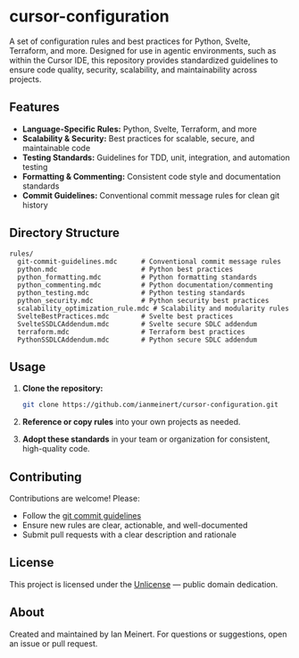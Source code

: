 # cursor-configuration

A set of configuration rules and best practices for Python, Svelte, Terraform, and more. Designed for use in agentic environments, such as within the Cursor IDE, this repository provides standardized guidelines to ensure code quality, security, scalability, and maintainability across projects.

## Features

- **Language-Specific Rules:** Python, Svelte, Terraform, and more
- **Scalability & Security:** Best practices for scalable, secure, and maintainable code
- **Testing Standards:** Guidelines for TDD, unit, integration, and automation testing
- **Formatting & Commenting:** Consistent code style and documentation standards
- **Commit Guidelines:** Conventional commit message rules for clean git history

## Directory Structure

```
rules/
  git-commit-guidelines.mdc      # Conventional commit message rules
  python.mdc                     # Python best practices
  python_formatting.mdc          # Python formatting standards
  python_commenting.mdc          # Python documentation/commenting
  python_testing.mdc             # Python testing standards
  python_security.mdc            # Python security best practices
  scalability_optimization_rule.mdc # Scalability and modularity rules
  SvelteBestPractices.mdc        # Svelte best practices
  SvelteSSDLCAddendum.mdc        # Svelte secure SDLC addendum
  terraform.mdc                  # Terraform best practices
  PythonSSDLCAddendum.mdc        # Python secure SDLC addendum
```

## Usage

1. **Clone the repository:**

   ```bash
   git clone https://github.com/ianmeinert/cursor-configuration.git
   ```

2. **Reference or copy rules** into your own projects as needed.
3. **Adopt these standards** in your team or organization for consistent, high-quality code.

## Contributing

Contributions are welcome! Please:

- Follow the [git commit guidelines](rules/git-commit-guidelines.mdc)
- Ensure new rules are clear, actionable, and well-documented
- Submit pull requests with a clear description and rationale

## License

This project is licensed under the [Unlicense](LICENSE) — public domain dedication.

## About

Created and maintained by Ian Meinert. For questions or suggestions, open an issue or pull request.
